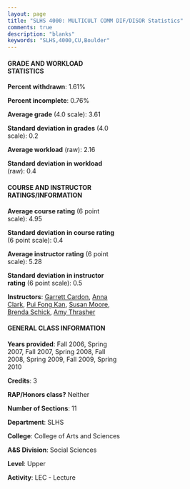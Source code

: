 ```yaml
---
layout: page
title: "SLHS 4000: MULTICULT COMM DIF/DISOR Statistics"
comments: true
description: "blanks"
keywords: "SLHS,4000,CU,Boulder"
---
```

<head>
<script src="https://ajax.googleapis.com/ajax/libs/jquery/2.1.3/jquery.min.js"></script>
<script src="https://dl.dropboxusercontent.com/s/pc42nxpaw1ea4o9/highcharts.js?dl=0"></script>
<!-- <script src="../assets/js/highcharts.js"></script> -->
<style type="text/css">@font-face {
	font-family: "Bebas Neue";
	src: url(https://www.filehosting.org/file/details/544349/BebasNeue Regular.otf) format("opentype");
	}
	h1.Bebas { 
		font-family: "Bebas Neue", Verdana, Tahoma;
	}
</style>
</head>
<body>
	<div id="container" style="float: right; width: 45%; height: 88%; margin-left: 2.5%; margin-right: 2.5%;"></div>
	<script language="JavaScript">
		$(document).ready(function() {
		var chart = {type: 'column'};
		var title = {text: 'Grade Distribution'};
		var xAxis = {categories: ['A','B','C','D','F'],crosshair: true};
		var yAxis = {min: 0,title: {text: 'Percentage'}};
		var tooltip = {headerFormat: '<center><b><span style="font-size:20px">{point.key}</span></b></center>',
		               pointFormat: '<td style="padding:0"><b>{point.y:.1f}%</b></td>',
		               footerFormat: '</table>',shared: true,useHTML: true};
		var plotOptions = {column: {pointPadding: 0.0,borderWidth: 0}};  
		var credits = {enabled: false};var series= [{name: 'Percent',data: [75.28,18.68,3.7,0.38,1.96,]}];
		var json = {};
		json.chart = chart;
		json.title = title;
		json.tooltip = tooltip;
		json.xAxis = xAxis;
		json.yAxis = yAxis;  
		json.series = series;
		json.plotOptions = plotOptions;  
		json.credits = credits;
		$('#container').highcharts(json);
	});
	</script>
</body>
			   
#### GRADE AND WORKLOAD STATISTICS

**Percent withdrawn**: 1.61%

**Percent incomplete**: 0.76%

**Average grade** (4.0 scale): 3.61

**Standard deviation in grades** (4.0 scale): 0.2

**Average workload** (raw): 2.16

**Standard deviation in workload** (raw): 0.4

#### COURSE AND INSTRUCTOR RATINGS/INFORMATION

**Average course rating** (6 point scale): 4.95

**Standard deviation in course rating** (6 point scale): 0.4

**Average instructor rating** (6 point scale): 5.28

**Standard deviation in instructor rating** (6 point scale): 0.5

**Instructors**: <a href='../../instructors/Garrett_Cardon'>Garrett Cardon</a>, <a href='../../instructors/Anna_Clark'>Anna Clark</a>, <a href='../../instructors/Pui_Fong_Kan'>Pui Fong Kan</a>, <a href='../../instructors/Susan_Moore'>Susan Moore</a>, <a href='../../instructors/Brenda_Schick'>Brenda Schick</a>, <a href='../../instructors/Amy_Thrasher'>Amy Thrasher</a>

#### GENERAL CLASS INFORMATION

**Years provided**: Fall 2006, Spring 2007, Fall 2007, Spring 2008, Fall 2008, Spring 2009, Fall 2009, Spring 2010

**Credits**: 3

**RAP/Honors class?** Neither

**Number of Sections**: 11

**Department**: SLHS

**College**: College of Arts and Sciences

**A&S Division**: Social Sciences

**Level**: Upper

**Activity**: LEC - Lecture
